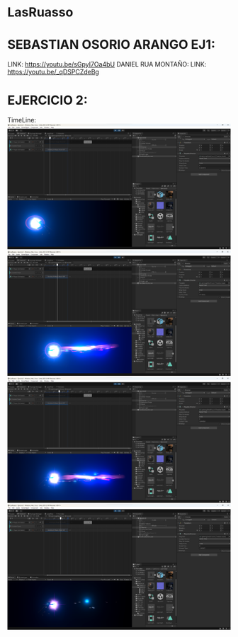 # LasRuasso
# SEBASTIAN OSORIO ARANGO EJ1:
LINK: https://youtu.be/sGpyI7Oa4bU
DANIEL RUA MONTAÑO:
LINK: https://youtu.be/_qDSPCZdeBg

# EJERCICIO 2:
TimeLine:
![](Images/TimeLine01.png)
![](Images/TimeLine02.png)
![](Images/TimeLine03.png)
![](Images/TimeLine04.png)
